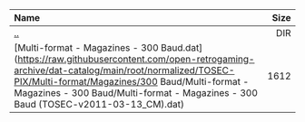 |Name|Size|
|:---|---:|
|[..](../index.html)|DIR|
|[Multi-format - Magazines - 300 Baud.dat](https://raw.githubusercontent.com/open-retrogaming-archive/dat-catalog/main/root/normalized/TOSEC-PIX/Multi-format/Magazines/300 Baud/Multi-format - Magazines - 300 Baud/Multi-format - Magazines - 300 Baud (TOSEC-v2011-03-13_CM).dat)|1612|
